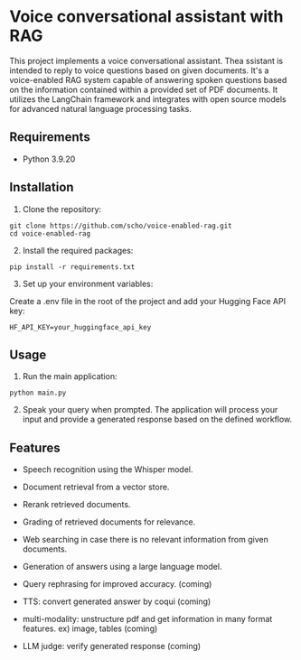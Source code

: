 # Voice conversational assistant with RAG

This project implements a voice conversational assistant. Thea ssistant is intended to reply to voice questions based on given documents. It's a voice-enabled RAG system capable of answering spoken questions based on the information contained within a provided set of PDF documents. It utilizes the LangChain framework and integrates with open source models for advanced natural language processing tasks.

## Requirements

- Python 3.9.20

## Installation

1. Clone the repository:
```
git clone https://github.com/scho/voice-enabled-rag.git
cd voice-enabled-rag
```

2. Install the required packages:
```
pip install -r requirements.txt
```

3. Set up your environment variables:

Create a .env file in the root of the project and add your Hugging Face API key:
```
HF_API_KEY=your_huggingface_api_key
```

## Usage
1. Run the main application:
```
python main.py
```
2. Speak your query when prompted. The application will process your input and provide a generated response based on the defined workflow.

## Features

- Speech recognition using the Whisper model.

- Document retrieval from a vector store.

- Rerank retrieved documents.

- Grading of retrieved documents for relevance.

- Web searching in case there is no relevant information from given documents.

- Generation of answers using a large language model.

- Query rephrasing for improved accuracy. (coming)

- TTS: convert generated answer by coqui (coming)

- multi-modality: unstructure pdf and get information in many format features. ex) image, tables (coming)

- LLM judge: verify generated response (coming)
